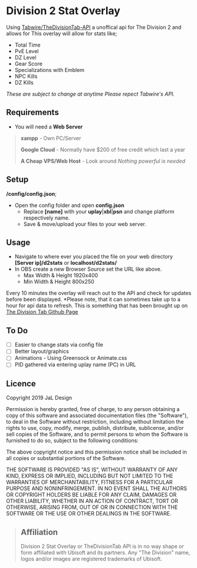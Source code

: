 
# Division 2 Stat Overlay
Using [Tabwire/TheDivisionTab-API](https://github.com/Tabwire/TheDivisionTab-API) a unoffical api for The Division 2 and allows for 
This overlay will allow for stats like;
- Total Time
- PvE Level
- DZ Level
- Gear Score
- Specializations with Emblem 
- NPC Kills
- DZ Kills

*These are subject to change at anytime*
*Please repect Tabwire's API.* 
## Requirements
 - You will need a **Web Server** 
>  **xampp** - Own PC/Server
>
>  **Google Cloud** - Normally have $200 of free credit which last a year
>
>  **A Cheap VPS/Web Host** - Look around  *Nothing powerful is needed*

## Setup
 **/config/config.json**;
 - Open the config  folder and open **config.json**
    - Replace **[name]** with your **uplay**|**xbl**|**psn** and change platform  respectively name.
    - Save & move/upload your files to your web server.
## Usage
 - Navigate to where ever you placed the file on your web directory
   **[Server ip]/d2stats** or **localhost/d2stats/**  
- In OBS create a new Browser Source set the URL like above.
    - Max Width & Height 1920x400
    - Min Width & Height 800x250
   
Every 10 minutes the overlay will reach out to the API and check for updates before been displayed.
*Please note, that it can sometimes take up to a hour for api data to refresh. This is something that has been brought up on [The Division Tab Github Page](https://github.com/Tabwire/TheDivisionTab-API/issues/3)
## To Do
 - [ ] Easier to change stats via config file
 - [ ] Better layout/graphics
 - [ ] Animations - Using Greensock or Animate.css
 - [ ] PID gathered via entering uplay name (PC) in URL

## Licence

Copyright 2019 JaL Design

Permission is hereby granted, free of charge, to any person obtaining a copy of this software and associated documentation files (the "Software"), to deal in the Software without restriction, including without limitation the rights to use, copy, modify, merge, publish, distribute, sublicense, and/or sell copies of the Software, and to permit persons to whom the Software is furnished to do so, subject to the following conditions:

The above copyright notice and this permission notice shall be included in all copies or substantial portions of the Software.

THE SOFTWARE IS PROVIDED "AS IS", WITHOUT WARRANTY OF ANY KIND, EXPRESS OR IMPLIED, INCLUDING BUT NOT LIMITED TO THE WARRANTIES OF MERCHANTABILITY, FITNESS FOR A PARTICULAR PURPOSE AND NONINFRINGEMENT. IN NO EVENT SHALL THE AUTHORS OR COPYRIGHT HOLDERS BE LIABLE FOR ANY CLAIM, DAMAGES OR OTHER LIABILITY, WHETHER IN AN ACTION OF CONTRACT, TORT OR OTHERWISE, ARISING FROM, OUT OF OR IN CONNECTION WITH THE SOFTWARE OR THE USE OR OTHER DEALINGS IN THE SOFTWARE.
> ## Affiliation
>    Division 2 Stat Overlay or TheDivisionTab API is in no way shape or form affiliated with Ubisoft and its partners. Any "The Division" name, logos and/or images are registered trademarks of Ubisoft.

